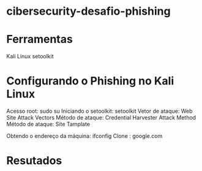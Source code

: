 # cibersecurity-desafio-phishing

# Ferramentas
Kali Linux
setoolkit

# Configurando o Phishing no Kali Linux
Acesso root: sudo su
Iniciando o setoolkit: setoolkit
Vetor de ataque: Web Site Attack Vectors
Método de ataque: Credential Harvester Attack Method
Método de ataque: Site Tamplate

Obtendo o endereço da máquina: ifconfig
Clone : google.com
# Resutados


